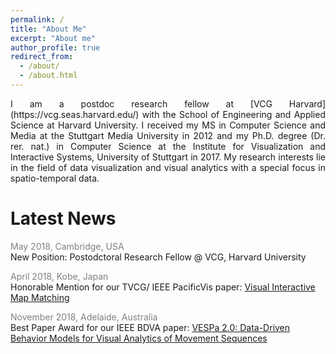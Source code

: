 ```yaml
---
permalink: /
title: "About Me"
excerpt: "About me"
author_profile: true
redirect_from: 
  - /about/
  - /about.html
---
```


<div style="text-align:justify">I am a postdoc research fellow at [VCG Harvard](https://vcg.seas.harvard.edu/) with the School of Engineering and Applied Science at Harvard University.  I received my MS in Computer Science and Media at the Stuttgart Media University in 2012 and my Ph.D. degree (Dr. rer. nat.) in Computer Science at the Institute for Visualization and Interactive Systems, University of Stuttgart in 2017. My research interests lie in the field of data visualization and visual analytics with a special focus in spatio-temporal data.</div>

Latest News
======

<span style="color:grey">May 2018, Cambridge, USA</span><br/>
<span style="font-size: 14px">New Position: Postodctoral Research Fellow @ VCG, Harvard University</span>

<span style="color:grey">April 2018, Kobe, Japan</span><br/>
<span style="font-size: 14px">Honorable Mention for our TVCG/ IEEE PacificVis paper:
[Visual Interactive Map Matching](https://www.vis.wiwi.uni-due.de/uploads/tx_itochairt3/publications/pacificvis18-tvcg_map_matching.pdf)</span>

<span style="color:grey">November 2018, Adelaide, Australia</span><br/>
<span style="font-size: 14px">Best Paper Award for our IEEE BDVA paper:
[VESPa 2.0: Data-Driven Behavior Models for Visual Analytics of Movement Sequences](https://ieeexplore.ieee.org/abstract/document/8114626/)</span>
